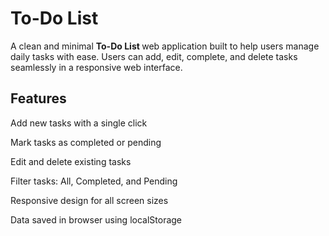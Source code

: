 # To-Do List

A clean and minimal <b>To-Do List </b> web application built to help users manage daily tasks with ease. Users can add, edit, complete, and delete tasks seamlessly in a responsive web interface.

## Features

Add new tasks with a single click

Mark tasks as completed or pending

Edit and delete existing tasks

Filter tasks: All, Completed, and Pending

Responsive design for all screen sizes

Data saved in browser using localStorage
